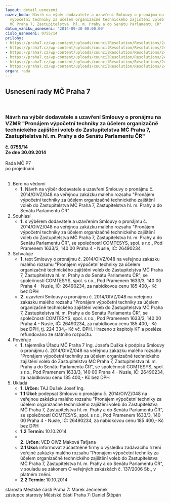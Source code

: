 ```yaml
---
layout: detail_usneseni
nazev_bodu: Návrh na výběr dodavatele a uzavření Smlouvy o pronájmu na VZMR "Pronájem
  výpočetní techniky za účelem organizačně technického zajištění voleb do Zastupitelstva
  MČ Praha 7, Zastupitelstva  hl. m. Prahy a do Senátu Parlamentu ČR"
datum_vzniku_usneseni: '2014-09-30 00:00:00'
cislo_usneseni: 0755/14
prilohy:
- https://praha7.cz/wp-content/uploads/councilResolution/Resolutions/24626/45-14-2.__smlouva_o_pron%c3%a1jmu_v%c3%bdpo%c4%8detn%c3%ad_techniky_-_op.docx
- https://praha7.cz/wp-content/uploads/councilResolution/Resolutions/24626/45-14-3._cenov%c3%a1_nab%c3%addka.pdf
- https://praha7.cz/wp-content/uploads/councilResolution/Resolutions/24626/45-14-4._v%c3%bdzva.doc
- https://praha7.cz/wp-content/uploads/councilResolution/Resolutions/24626/45-14-elektronicky_vypis_skd_26490234-2014_09_24_16_12_1.pdf
- https://praha7.cz/wp-content/uploads/councilResolution/Resolutions/24626/45-14-6._%c3%badaje_o_registrovan%c3%a9m_subjektu_(spolehliv%c3%bd_pl%c3%a1tce_dph).pdf
- https://praha7.cz/wp-content/uploads/councilResolution/Resolutions/24626/45-14-7._v%c3%bdpis_z_or_ze_dne_23.9.2014.pdf
organ: rada
---
```

<div id="ucUsn_pList" class="usn">
	<span><h2>Usnesení rady MČ Praha 7 </h2>
<br></span><div class="standBody">
<span><h3>Návrh na výběr dodavatele a uzavření Smlouvy o pronájmu na VZMR "Pronájem výpočetní techniky za účelem organizačně technického zajištění voleb do Zastupitelstva MČ Praha 7, Zastupitelstva  hl. m. Prahy a do Senátu Parlamentu ČR"</h3></span><div class="center">
		<strong>č. 0755/14</strong><br>
	</div>
<div class="center">
		<strong>Ze dne 30.09.2014</strong><br><br>
	</div>Rada MČ P7<br> po projednání<br><br><ol>
<li>Bere na vědomí<ul><li>
<strong>1.</strong> Návrh na výběr dodavatele a uzavření Smlouvy o pronájmu č. 2014/OIVZ/048 na  veřejnou zakázku malého rozsahu "Pronájem výpočetní techniky za účelem organizačně technického zajištění voleb do Zastupitelstva MČ Praha 7, Zastupitelstva  hl. m. Prahy a do Senátu Parlamentu ČR"</li></ul>
</li>
<li>Souhlasí<ul><li>
<strong>1.</strong> s výběrem dodavatele a uzavřením Smlouvy o pronájmu č. 2014/OIVZ/048 na veřejnou zakázku malého rozsahu "Pronájem výpočetní techniky za účelem organizačně technického zajištění voleb do Zastupitelstva MČ Praha 7, Zastupitelstva  hl. m. Prahy a do Senátu Parlamentu ČR", se společností COMTESYS, spol. s r.o., Pod Pramenem 1633/3, 140 00 Praha 4 - Nusle,  IČ: 26490234</li></ul>
</li>
<li>Schvaluje<ul>
<li>
<strong>1.</strong> text Smlouvy o pronájmu č. 2014/OIVZ/048 na veřejnou zakázku malého rozsahu "Pronájem výpočetní techniky za účelem organizačně technického zajištění voleb do Zastupitelstva MČ Praha 7, Zastupitelstva  hl. m. Prahy a do Senátu Parlamentu ČR", se společností  COMTESYS, spol. s r.o., Pod Pramenem 1633/3, 140 00 Praha 4 - Nusle, IČ: 26490234, za nabídkovou cenu  185 400,- Kč bez DPH </li>
<li>
<strong>2.</strong> uzavření Smlouvy o pronájmu č. 2014/OIVZ/048 na veřejnou zakázku malého rozsahu "Pronájem výpočetní techniky za účelem organizačně technického zajištění voleb do Zastupitelstva MČ Praha 7, Zastupitelstva  hl. m. Prahy a do Senátu Parlamentu ČR", se společností  COMTESYS, spol. s r.o., Pod Pramenem 1633/3, 140 00 Praha 4 - Nusle, IČ: 26490234, za nabídkovou cenu  185 400,- Kč bez DPH, tj. 224 334,- Kč vč. DPH. Hrazeno z kapitoly  KT a posléze refundováno ze státního rozpočtu.</li>
</ul>
</li>
<li>Pověřuje<ul><li>
<strong>1.</strong> tajemníka Úřadu MČ Praha 7 Ing. Josefa Duška k podpisu Smlouvy o pronájmu č. 2014/OIVZ/048 na veřejnou zakázku malého rozsahu "Pronájem výpočetní techniky za účelem organizačně technického zajištění voleb do Zastupitelstva  MČ Praha 7, Zastupitelstva  hl. m. Prahy a do Senátu Parlamentu ČR", se společností COMTESYS, spol. s r.o., Pod Pramenem 1633/3, 140 00 Praha 4 - Nusle, IČ: 26490234, za nabídkovou cenu 185 400,- Kč bez DPH </li></ul>
</li>
<li>Ukládá<ul>
<li>
<strong>1. Určen: </strong>TAJ Dušek Josef Ing.</li>
<li>
<strong>1.1 Úkol: </strong>podepsat  Smlouvu o pronájmu č. 2014/OIVZ/048 na veřejnou zakázku malého rozsahu  "Pronájem výpočetní techniky za účelem organizačně technického zajištění voleb do Zastupitelstva MČ Praha 7, Zastupitelstva  hl. m. Prahy a do Senátu Parlamentu ČR", se společností  COMTESYS, spol. s r.o., Pod Pramenem 1633/3, 140 00 Praha 4 - Nusle, IČ: 26490234, za nabídkovou cenu  185 400,- Kč bez DPH </li>
<li>
<strong>1.2 Termín: </strong>10.10.2014</li>
<li>
<strong><br>2. Určen: </strong>VED OIVZ Maková Taťjana</li>
<li>
<strong>2.1 Úkol: </strong>informovat zúčastněné firmy o výsledku zadávacího řízení  veřejné zakázky malého rozsahu "Pronájem výpočetní techniky za účelem organizačně technického zajištění voleb do Zastupitelstva MČ Praha 7, Zastupitelstva  hl. m. Prahy a do Senátu Parlamentu ČR", v souladu se zákonem O veřejných zakázkách č. 137/2006 Sb., v platném znění.</li>
<li>
<strong>2.2 Termín: </strong>10.10.2014</li>
</ul>
</li>
</ol>starosta Městské části Praha 7: Marek Ječmének<br>zástupce starosty Městské části Praha 7: Daniel Štěpán 
</div>
</div>